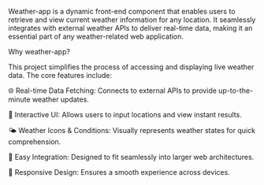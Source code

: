 Weather-app is a dynamic front-end component that enables users to retrieve and view current weather information for any location. It seamlessly integrates with external weather APIs to deliver real-time data, making it an essential part of any weather-related web application.

Why weather-app?

This project simplifies the process of accessing and displaying live weather data. The core features include:

🌐 Real-time Data Fetching: Connects to external APIs to provide up-to-the-minute weather updates.

🧭 Interactive UI: Allows users to input locations and view instant results.

🌤 Weather Icons & Conditions: Visually represents weather states for quick comprehension.

🔗 Easy Integration: Designed to fit seamlessly into larger web architectures.

📱 Responsive Design: Ensures a smooth experience across devices.

